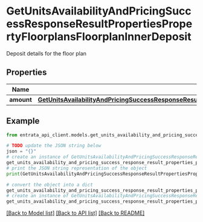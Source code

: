 # GetUnitsAvailabilityAndPricingSuccessResponseResultPropertiesPropertyFloorplansFloorplanInnerDeposit

Deposit details for the floor plan

## Properties

Name | Type | Description | Notes
------------ | ------------- | ------------- | -------------
**amount** | [**GetUnitsAvailabilityAndPricingSuccessResponseResultPropertiesPropertyFloorplansFloorplanInnerDepositAmount**](GetUnitsAvailabilityAndPricingSuccessResponseResultPropertiesPropertyFloorplansFloorplanInnerDepositAmount.md) |  | 

## Example

```python
from entrata_api_client.models.get_units_availability_and_pricing_success_response_result_properties_property_floorplans_floorplan_inner_deposit import GetUnitsAvailabilityAndPricingSuccessResponseResultPropertiesPropertyFloorplansFloorplanInnerDeposit

# TODO update the JSON string below
json = "{}"
# create an instance of GetUnitsAvailabilityAndPricingSuccessResponseResultPropertiesPropertyFloorplansFloorplanInnerDeposit from a JSON string
get_units_availability_and_pricing_success_response_result_properties_property_floorplans_floorplan_inner_deposit_instance = GetUnitsAvailabilityAndPricingSuccessResponseResultPropertiesPropertyFloorplansFloorplanInnerDeposit.from_json(json)
# print the JSON string representation of the object
print(GetUnitsAvailabilityAndPricingSuccessResponseResultPropertiesPropertyFloorplansFloorplanInnerDeposit.to_json())

# convert the object into a dict
get_units_availability_and_pricing_success_response_result_properties_property_floorplans_floorplan_inner_deposit_dict = get_units_availability_and_pricing_success_response_result_properties_property_floorplans_floorplan_inner_deposit_instance.to_dict()
# create an instance of GetUnitsAvailabilityAndPricingSuccessResponseResultPropertiesPropertyFloorplansFloorplanInnerDeposit from a dict
get_units_availability_and_pricing_success_response_result_properties_property_floorplans_floorplan_inner_deposit_from_dict = GetUnitsAvailabilityAndPricingSuccessResponseResultPropertiesPropertyFloorplansFloorplanInnerDeposit.from_dict(get_units_availability_and_pricing_success_response_result_properties_property_floorplans_floorplan_inner_deposit_dict)
```
[[Back to Model list]](../README.md#documentation-for-models) [[Back to API list]](../README.md#documentation-for-api-endpoints) [[Back to README]](../README.md)


